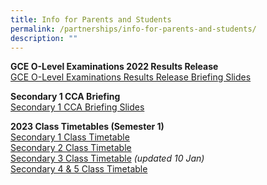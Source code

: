 ```yaml
---
title: Info for Parents and Students
permalink: /partnerships/info-for-parents-and-students/
description: ""
---
```

**GCE O-Level Examinations 2022 Results Release**<br>
[GCE O-Level Examinations Results Release Briefing Slides](/files/Release%20of%202022%20GCE%20O-Level%20Exam%20Results.pdf)

**Secondary 1 CCA Briefing**<br>
[Secondary 1 CCA Briefing Slides](/files/Secondary%201%20CCA%20Briefing%20Slides%202023.pdf)

**2023 Class Timetables (Semester 1)**<br>
[Secondary 1 Class Timetable](/files/Sec%201%20Timetable%202023%20Sem%201.pdf)<br>
[Secondary 2 Class Timetable](/files/Sec%202%20Timetable%202023%20Sem%201.pdf)<br>
[Secondary 3 Class Timetable](/files/Sec%203%20Timetable%202023%20Sem%201%20-%20updated.pdf) _(updated 10 Jan)_<br>
[Secondary 4 & 5 Class Timetable](/files/Sec%2045%20Timetable%202023%20Sem%201.pdf)